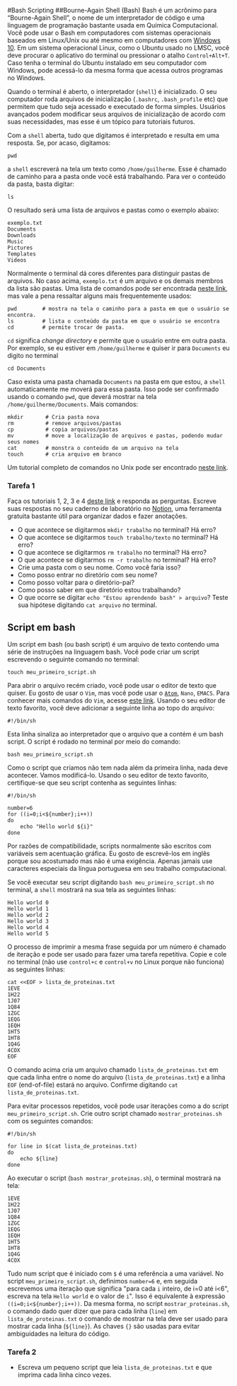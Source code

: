 #Bash Scripting
##Bourne-Again Shell (Bash)
Bash é um acrônimo para “Bourne-Again Shell”, o nome de um interpretador de
código e uma linguagem de programação bastante usada em Química Computacional.
Você pode usar o Bash em computadores com sistemas operacionais baseados em
Linux/Unix ou até mesmo em computadores com [Windows 10](https://apps.microsoft.com/store/detail/ubuntu-on-windows/9NBLGGH4MSV6?hl=pt-br&gl=BR).
Em um sistema operacional Linux, como o Ubuntu usado no LMSC, você deve procurar
o aplicativo do terminal ou pressionar o atalho `Control+Alt+T`. Caso tenha o
terminal do Ubuntu instalado em seu computador com Windows, pode acessá-lo da
mesma forma que acessa outros programas no Windows.

Quando o terminal é aberto, o interpretador (`shell`) é inicializado. O seu
computador roda arquivos de inicialização (`.bashrc`, `.bash_profile` etc) que
permitem que tudo seja acessado e executado de forma simples. Usuários avançados
podem modificar seus arquivos de inicialização de acordo com suas necessidades,
mas esse é um tópico para tutoriais futuros.

Com a `shell` aberta, tudo que digitamos é interpretado e resulta em uma
resposta. Se, por acaso, digitamos:
```
pwd
```
a `shell` escreverá na tela um texto como `/home/guilherme`. Esse é chamado de caminho para a pasta onde você está trabalhando. Para ver o conteúdo da pasta,
basta digitar:
```
ls
```
O resultado será uma lista de arquivos e pastas como o exemplo abaixo:
```
exemplo.txt
Documents
Downloads
Music
Pictures
Templates
Videos
```
Normalmente o terminal dá cores diferentes para distinguir pastas de arquivos.
No caso acima, `exemplo.txt` é um arquivo e os demais membros da lista são
pastas. Uma lista de comandos pode ser encontrada [neste link](http://ringo.ams.stonybrook.edu/index.php/Unix),
mas vale a pena ressaltar alguns mais frequentemente usados:
```
pwd        # mostra na tela o caminho para a pasta em que o usuário se encontra.
ls         # lista o conteúdo da pasta em que o usuário se encontra
cd         # permite trocar de pasta.
```
`cd` significa _change directory_ e permite que o usuário entre em outra pasta.
Por exemplo, se eu estiver em `/home/guilherme` e quiser ir para `Documents`
eu digito no terminal
```
cd Documents
```
Caso exista uma pasta chamada `Documents` na pasta em que estou, a `shell`
automaticamente me moverá para essa pasta. Isso pode ser confirmado usando o
comando `pwd`, que deverá mostrar na tela `/home/guilherme/Documents`.
Mais comandos:
```
mkdir       # Cria pasta nova
rm          # remove arquivos/pastas
cp          # copia arquivos/pastas
mv          # move a localização de arquivos e pastas, podendo mudar seus nomes
cat         # monstra o conteúdo de um arquivo na tela
touch       # cria arquivo em branco
```
Um tutorial completo de comandos no Unix pode ser encontrado [neste link](http://www.ee.surrey.ac.uk/Teaching/Unix/).

### Tarefa 1
Faça os tutoriais 1, 2, 3 e 4 [deste link](http://www.ee.surrey.ac.uk/Teaching/Unix/unix1.html)
e responda as perguntas. Escreve suas respostas no seu caderno de laboratório no
[Notion](https://www.notion.so), uma ferramenta gratuita bastante útil para organizar dados e
fazer anotações.

* O que acontece se digitarmos `mkdir trabalho` no terminal? Há erro?
* O que acontece se digitarmos `touch trabalho/texto` no terminal? Há erro?
* O que acontece se digitarmos `rm trabalho` no terminal? Há erro?
* O que acontece se digitarmos `rm -r trabalho` no terminal? Há erro?
* Crie uma pasta com o seu nome. Como você faria isso?
* Como posso entrar no diretório com seu nome?
* Como posso voltar para o diretório-pai?
* Como posso saber em que diretório estou trabalhando?
* O que ocorre se digitar `echo "Estou aprendendo bash" > arquivo`? Teste sua
hipótese digitando `cat arquivo` no terminal.

## Script em bash
Um script em bash (ou bash script) é um arquivo de texto contendo uma série de
instruções na linguagem bash. Você pode criar um script escrevendo o seguinte
comando no terminal:
```
touch meu_primeiro_script.sh
```
Para abrir o arquivo recém criado, você pode usar o editor de texto que quiser.
Eu gosto de usar o `Vim`, mas você pode usar o [`Atom`](https://atom.io), `Nano`, `EMACS`. Para
conhecer mais comandos do `Vim`, acesse [este link](http://ringo.ams.stonybrook.edu/index.php/Vi).
Usando o seu editor de texto favorito, você deve adicionar a seguinte linha ao
topo do arquivo:
```
#!/bin/sh
```
Esta linha sinaliza ao interpretador que o arquivo que a contém é um bash script.
O script é rodado no terminal por meio do comando:
```
bash meu_primeiro_script.sh
```
Como o script que criamos não tem nada além da primeira linha, nada deve acontecer.
Vamos modificá-lo. Usando o seu editor de texto favorito, certifique-se que seu
script contenha as seguintes linhas:
```
#!/bin/sh

number=6
for ((i=0;i<${number};i++))
do
    echo "Hello world ${i}"
done
```
Por razões de compatibilidade, scripts normalmente são escritos com variáveis
sem acentuação gráfica. Eu gosto de escrevê-los em inglês porque sou acostumado
mas não é uma exigência. Apenas jamais use caracteres especiais da língua
portuguesa em seu trabalho computacional.

Se você executar seu script digitando `bash meu_primeiro_script.sh` no terminal,
a `shell` mostrará na sua tela as seguintes linhas:
```
Hello world 0
Hello world 1
Hello world 2
Hello world 3
Hello world 4
Hello world 5
```

O processo de imprimir a mesma frase seguida por um número é chamado de iteração
e pode ser usado para fazer uma tarefa repetitiva. Copie e cole no terminal (não
use `control+c` e `control+v` no Linux porque não funciona) as seguintes linhas:
```
cat <<EOF > lista_de_proteinas.txt
1EVE
1H22
1J07
1Q84
1ZGC
1EQG
1EQH
1HT5
1HT8
1Q4G
4COX
EOF
```
O comando acima cria um arquivo chamado `lista_de_proteinas.txt` em que cada
linha entre o nome do arquivo (`lista_de_proteinas.txt`) e a linha `EOF` (end-of-file)
estará no arquivo. Confirme digitando `cat lista_de_proteinas.txt`.

Para evitar processos repetidos, você pode usar iterações como a do script
`meu_primeiro_script.sh`. Crie outro script chamado `mostrar_proteinas.sh` com
os seguintes comandos:
```
#!/bin/sh

for line in $(cat lista_de_proteinas.txt)
do
    echo ${line}
done
```
Ao executar o script (`bash mostrar_proteinas.sh`), o terminal mostrará na tela:
```
1EVE
1H22
1J07
1Q84
1ZGC
1EQG
1EQH
1HT5
1HT8
1Q4G
4COX
```
Tudo num script que é iniciado com `$` é uma referência a uma variável. No script
`meu_primeiro_script.sh`, definimos `number=6` e, em seguida escrevemos uma
iteração que significa "para cada `i` inteiro, de i=0 até i<6", escreva na tela
`Hello world` e o valor de `i`". Isso é equivalente à expressão `((i=0;i<${number};i++))`.
Da mesma forma, no script `mostrar_proteinas.sh`, o comando dado quer dizer que
para cada linha (`line`) em `lista_de_proteinas.txt` o comando de mostrar na tela
deve ser usado para mostrar cada linha (`${line}`). As chaves `{}` são usadas
para evitar ambiguidades na leitura do código.

### Tarefa 2

* Escreva um pequeno script que leia `lista_de_proteinas.txt` e que imprima cada
linha cinco vezes.
